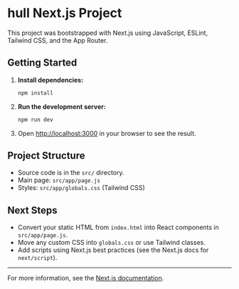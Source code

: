 # hull Next.js Project

This project was bootstrapped with Next.js using JavaScript, ESLint, Tailwind CSS, and the App Router. 

## Getting Started

1. **Install dependencies:**
   ```powershell
   npm install
   ```
2. **Run the development server:**
   ```powershell
   npm run dev
   ```
3. Open [http://localhost:3000](http://localhost:3000) in your browser to see the result.

## Project Structure
- Source code is in the `src/` directory.
- Main page: `src/app/page.js`
- Styles: `src/app/globals.css` (Tailwind CSS)

## Next Steps
- Convert your static HTML from `index.html` into React components in `src/app/page.js`.
- Move any custom CSS into `globals.css` or use Tailwind classes.
- Add scripts using Next.js best practices (see the Next.js docs for `next/script`).

---

For more information, see the [Next.js documentation](https://nextjs.org/docs).
